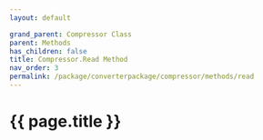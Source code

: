 ```yaml
---
layout: default

grand_parent: Compressor Class
parent: Methods
has_children: false
title: Compressor.Read Method
nav_order: 3
permalink: /package/converterpackage/compressor/methods/read
---
```

# {{ page.title }}